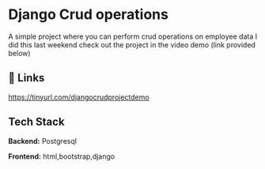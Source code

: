
# Django Crud operations

A simple project where you can perform crud operations on employee data
I did this last weekend check out the project in the video demo (link provided below)



## 🔗 Links
https://tinyurl.com/djangocrudprojectdemo


## Tech Stack

**Backend:** Postgresql

**Frontend:** html,bootstrap,django

